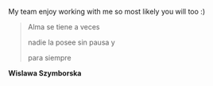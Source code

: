 My team enjoy working with me so most likely you will too :)

<!---
polmoneys/polmoneys is a ✨ special ✨ repository because its `README.md` (this file) appears on your GitHub profile.
You can click the Preview link to take a look at your changes.
--->



>Alma se tiene a veces 
>
>nadie la posee sin pausa y
>
>para siempre

**Wislawa Szymborska**
